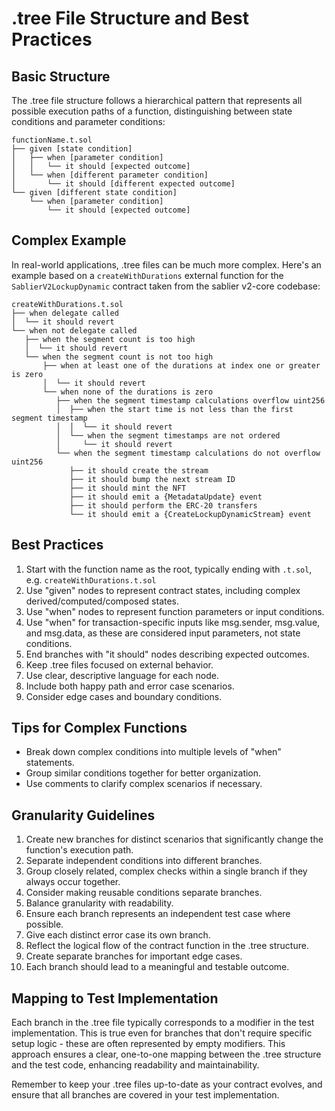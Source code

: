 # .tree File Structure and Best Practices

## Basic Structure

The .tree file structure follows a hierarchical pattern that represents all possible execution paths of a function, distinguishing between state conditions and parameter conditions:

```
functionName.t.sol
├── given [state condition]
│   ├── when [parameter condition]
│   │   └── it should [expected outcome]
│   └── when [different parameter condition]
│       └── it should [different expected outcome]
└── given [different state condition]
    └── when [parameter condition]
        └── it should [expected outcome]
```

## Complex Example

In real-world applications, .tree files can be much more complex. Here's an example based on a `createWithDurations` external function for the `SablierV2LockupDynamic` contract taken from the sablier v2-core codebase:

```
createWithDurations.t.sol
├── when delegate called
│  └── it should revert
└── when not delegate called
   ├── when the segment count is too high
   │  └── it should revert
   └── when the segment count is not too high
       ├── when at least one of the durations at index one or greater is zero
       │  └── it should revert
       └── when none of the durations is zero
          ├── when the segment timestamp calculations overflow uint256
          │  ├── when the start time is not less than the first segment timestamp
          │  │  └── it should revert
          │  └── when the segment timestamps are not ordered
          │     └── it should revert
          └── when the segment timestamp calculations do not overflow uint256
             ├── it should create the stream
             ├── it should bump the next stream ID
             ├── it should mint the NFT
             ├── it should emit a {MetadataUpdate} event
             ├── it should perform the ERC-20 transfers
             └── it should emit a {CreateLockupDynamicStream} event
```

## Best Practices

1. Start with the function name as the root, typically ending with `.t.sol`, e.g. `createWithDurations.t.sol`
2. Use "given" nodes to represent contract states, including complex derived/computed/composed states.
3. Use "when" nodes to represent function parameters or input conditions.
4. Use "when" for transaction-specific inputs like msg.sender, msg.value, and msg.data, as these are considered input parameters, not state conditions.
5. End branches with "it should" nodes describing expected outcomes.
6. Keep .tree files focused on external behavior.
7. Use clear, descriptive language for each node.
8. Include both happy path and error case scenarios.
9. Consider edge cases and boundary conditions.

## Tips for Complex Functions

- Break down complex conditions into multiple levels of "when" statements.
- Group similar conditions together for better organization.
- Use comments to clarify complex scenarios if necessary.

## Granularity Guidelines

1. Create new branches for distinct scenarios that significantly change the function's execution path.
2. Separate independent conditions into different branches.
3. Group closely related, complex checks within a single branch if they always occur together.
4. Consider making reusable conditions separate branches.
5. Balance granularity with readability.
6. Ensure each branch represents an independent test case where possible.
7. Give each distinct error case its own branch.
8. Reflect the logical flow of the contract function in the .tree structure.
9. Create separate branches for important edge cases.
10. Each branch should lead to a meaningful and testable outcome.

## Mapping to Test Implementation

Each branch in the .tree file typically corresponds to a modifier in the test implementation. This is true even for branches that don't require specific setup logic - these are often represented by empty modifiers. This approach ensures a clear, one-to-one mapping between the .tree structure and the test code, enhancing readability and maintainability.

Remember to keep your .tree files up-to-date as your contract evolves, and ensure that all branches are covered in your test implementation.